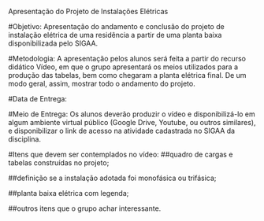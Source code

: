 Apresentação do Projeto de Instalações Elétricas


#Objetivo: Apresentação do andamento e conclusão do projeto de instalação elétrica de uma residência a partir de uma planta baixa disponibilizada pelo SIGAA.

#Metodologia: A apresentação pelos alunos será feita a partir do recurso didático Vídeo, em que o grupo apresentará os meios utilizados para a produção das tabelas, bem como chegaram a planta elétrica final. De um modo geral, assim, mostrar todo o andamento do projeto.

#Data de Entrega: 

#Meio de Entrega: Os alunos deverão produzir o vídeo e disponibilizá-lo em algum ambiente virtual público (Google Drive, Youtube, ou outros similares), e disponibilizar o link de acesso na atividade cadastrada no SIGAA da disciplina.

#Itens que devem ser contemplados no vídeo:
##quadro de cargas e tabelas construídas no projeto;

##definição se a instalação adotada foi monofásica ou trifásica;

##planta baixa elétrica com legenda;

##outros itens que o grupo achar interessante.
